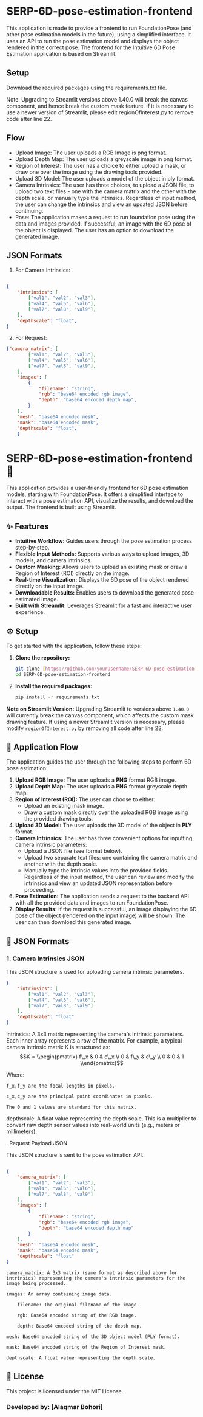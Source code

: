 # SERP-6D-pose-estimation-frontend

This application is made to provide a frontend to run FoundationPose (and other pose estimation models in the future), using a simplified interface. It uses an API to run the pose estimation model and displays the object rendered in the correct pose. The frontend for the Intuitive 6D Pose Estimation application is based on Streamlit.  

## Setup
Download the required packages using the requirements.txt file. 

Note: Upgrading to Streamlit versions above 1.40.0 will break the canvas component, and  hence break the custom mask feature. If it is necessary to use a newer version of Streamlit, please edit regionOfInterest.py to remove code after line 22.

## Flow

- Upload Image: The user uploads a RGB Image is png format.
- Upload Depth Map: The user uploads a greyscale image in png format.
- Region of Interest: The user has a choice to either upload a mask, or draw one over the image using the drawing tools provided.
- Upload 3D Model: The user uploads a model of the object in ply format.
- Camera Intrinsics: The user has three choices, to upload a JSON file, to upload two text files - one with the camera matrix and the other with the depth scale, or manually type the intrinsics. Regardless of input method, the user can change the intrinsics and view an updated JSON before continuing.
- Pose: The application makes a request to run foundation pose using the data and images provided. If successful, an image with the 6D pose of the object is displayed. The user has an option to download the generated image.

## JSON Formats
1. For Camera Intrinsics:
```json

{
    "intrinsics": [
        ["val1", "val2", "val3"],
        ["val4", "val5", "val6"],
        ["val7", "val8", "val9"],
    ],
    "depthscale": "float",
}
```
2. For Request:
```json
{"camera_matrix": [
        ["val1", "val2", "val3"],
        ["val4", "val5", "val6"],
        ["val7", "val8", "val9"],
    ],
    "images": [
        {
            "filename": "string",
            "rgb": "base64 encoded rgb image",
            "depth": "base64 encoded depth map",
        }
    ],
    "mesh": "base64 encoded mesh",
    "mask": "base64 encoded mask",
    "depthscale": "float",
    }
```


# SERP-6D-pose-estimation-frontend 🚀

This application provides a user-friendly frontend for 6D pose estimation models, starting with FoundationPose. It offers a simplified interface to interact with a pose estimation API, visualize the results, and download the output. The frontend is built using Streamlit.

## ✨ Features

* **Intuitive Workflow:** Guides users through the pose estimation process step-by-step.
* **Flexible Input Methods:** Supports various ways to upload images, 3D models, and camera intrinsics.
* **Custom Masking:** Allows users to upload an existing mask or draw a Region of Interest (ROI) directly on the image.
* **Real-time Visualization:** Displays the 6D pose of the object rendered directly on the input image.
* **Downloadable Results:** Enables users to download the generated pose-estimated image.
* **Built with Streamlit:** Leverages Streamlit for a fast and interactive user experience.

## ⚙️ Setup

To get started with the application, follow these steps:

1.  **Clone the repository:**
    ```bash
    git clone [https://github.com/yourusername/SERP-6D-pose-estimation-frontend.git](https://github.com/yourusername/SERP-6D-pose-estimation-frontend.git)
    cd SERP-6D-pose-estimation-frontend
    ```
2.  **Install the required packages:**
    ```bash
    pip install -r requirements.txt
    ```

**Note on Streamlit Version:**
Upgrading Streamlit to versions above `1.40.0` will currently break the canvas component, which affects the custom mask drawing feature. If using a newer Streamlit version is necessary, please modify `regionOfInterest.py` by removing all code after line 22.

## 🚀 Application Flow

The application guides the user through the following steps to perform 6D pose estimation:

1.  **Upload RGB Image:** The user uploads a **PNG** format RGB image.
2.  **Upload Depth Map:** The user uploads a **PNG** format greyscale depth map.
3.  **Region of Interest (ROI):** The user can choose to either:
    * Upload an existing mask image.
    * Draw a custom mask directly over the uploaded RGB image using the provided drawing tools.
4.  **Upload 3D Model:** The user uploads the 3D model of the object in **PLY** format.
5.  **Camera Intrinsics:** The user has three convenient options for inputting camera intrinsic parameters:
    * Upload a JSON file (see format below).
    * Upload two separate text files: one containing the camera matrix and another with the depth scale.
    * Manually type the intrinsic values into the provided fields.
    Regardless of the input method, the user can review and modify the intrinsics and view an updated JSON representation before proceeding.
6.  **Pose Estimation:** The application sends a request to the backend API with all the provided data and images to run FoundationPose.
7.  **Display Results:** If the request is successful, an image displaying the 6D pose of the object (rendered on the input image) will be shown. The user can then download this generated image.

## 📄 JSON Formats

### 1. Camera Intrinsics JSON

This JSON structure is used for uploading camera intrinsic parameters.

```json
{
    "intrinsics": [
        ["val1", "val2", "val3"],
        ["val4", "val5", "val6"],
        ["val7", "val8", "val9"]
    ],
    "depthscale": "float"
}
```
intrinsics: A 3x3 matrix representing the camera's intrinsic parameters. Each inner array represents a row of the matrix. For example, a typical camera intrinsic matrix K is structured as:
$$$$$$K = \\begin{pmatrix} f\_x & 0 & c\_x \\ 0 & f\_y & c\_y \\ 0 & 0 & 1 \\end{pmatrix}$$

$$$$Where:

    f_x,f_y are the focal lengths in pixels.

    c_x,c_y are the principal point coordinates in pixels.

    The 0 and 1 values are standard for this matrix.

depthscale: A float value representing the depth scale. This is a multiplier to convert raw depth sensor values into real-world units (e.g., meters or millimeters).

. Request Payload JSON

This JSON structure is sent to the pose estimation API.
```JSON

{
    "camera_matrix": [
        ["val1", "val2", "val3"],
        ["val4", "val5", "val6"],
        ["val7", "val8", "val9"]
    ],
    "images": [
        {
            "filename": "string",
            "rgb": "base64 encoded rgb image",
            "depth": "base64 encoded depth map"
        }
    ],
    "mesh": "base64 encoded mesh",
    "mask": "base64 encoded mask",
    "depthscale": "float"
}
```
    camera_matrix: A 3x3 matrix (same format as described above for intrinsics) representing the camera's intrinsic parameters for the image being processed.

    images: An array containing image data.

        filename: The original filename of the image.

        rgb: Base64 encoded string of the RGB image.

        depth: Base64 encoded string of the depth map.

    mesh: Base64 encoded string of the 3D object model (PLY format).

    mask: Base64 encoded string of the Region of Interest mask.

    depthscale: A float value representing the depth scale.

##  📄 License

This project is licensed under the MIT License.

### Developed by: [Alaqmar Bohori]